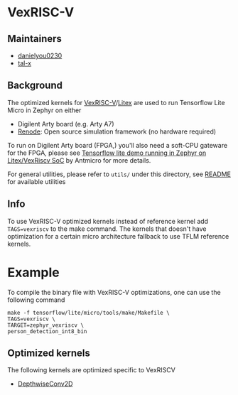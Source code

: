 # VexRISC-V

## Maintainers
* [danielyou0230](https://github.com/danielyou0230)
* [tal-x](https://github.com/tcal-x)

## Background
The optimized kernels for [VexRISC-V](https://github.com/SpinalHDL/VexRiscv)/[Litex](https://github.com/enjoy-digital/litex) are used to run Tensorflow Lite Micro in Zephyr on either

* Digilent Arty board (e.g. Arty A7)
* [Renode](https://github.com/renode/renode): Open source simulation framework (no hardware required)

To run on Digilent Arty board (FPGA,) you'll also need a soft-CPU gateware for the FPGA, please see [Tensorflow lite demo running in Zephyr on Litex/VexRiscv SoC](https://github.com/antmicro/litex-vexriscv-tensorflow-lite-demo) by Antmicro for more details.

For general utilities, please refer to `utils/` under this directory, see [README](https://github.com/tensorflow/tensorflow/blob/master/tensorflow/lite/micro/kernels/vexriscv/utils/README.md) for available utilities

## Info
To use VexRISC-V optimized kernels instead of reference kernel add `TAGS=vexriscv` to the make command. The kernels that doesn't have optimization for a certain micro architecture fallback to use TFLM reference kernels.

# Example

To compile the binary file with VexRISC-V optimizations, one can use the following command

```
make -f tensorflow/lite/micro/tools/make/Makefile \
TAGS=vexriscv \
TARGET=zephyr_vexriscv \
person_detection_int8_bin
```

## Optimized kernels
The following kernels are optimized specific to VexRISCV

* [DepthwiseConv2D](https://github.com/tensorflow/tensorflow/blob/master/tensorflow/lite/micro/kernels/vexriscv/doc/DepthwiseConv2D_int8.md)
